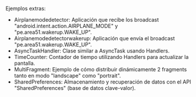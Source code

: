 Ejemplos extras:
- Airplanemodedetector: Aplicación que recibe los broadcast "android.intent.action.AIRPLANE_MODE" y "pe.area51.wakerup.WAKE_UP".
- Airplanemodedetectorwakerup: Aplicación que envía el broadcast "pe.area51.wakerup.WAKE_UP".
- AsyncTaskHandler: Clase similar a AsyncTask usando Handlers.
- TimeCounter: Contador de tiempo utilizando Handlers para actualizar la pantalla.
- MultiFragment: Ejemplo de cómo distribuir dinámicamente 2 fragments tanto en modo "landscape" como "portrait".
- SharedPreferences: Almacenamiento y recuperación de datos con el API "SharedPreferences" (base de datos clave-valor).
